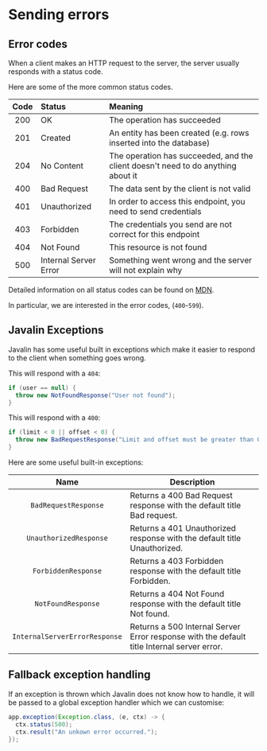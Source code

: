 # Sending errors

<Vimeo id="1012451305" />

## Error codes

When a client makes an HTTP request to the server, the server usually responds
with a status code.

Here are some of the more common status codes.

| Code | Status                | Meaning                                                                          |
| :--: | :-------------------- | :------------------------------------------------------------------------------- |
| 200  | OK                    | The operation has succeeded                                                      |
| 201  | Created               | An entity has been created (e.g. rows inserted into the database)                |
| 204  | No Content            | The operation has succeeded, and the client doesn't need to do anything about it |
| 400  | Bad Request           | The data sent by the client is not valid                                         |
| 401  | Unauthorized          | In order to access this endpoint, you need to send credentials                   |
| 403  | Forbidden             | The credentials you send are not correct for this endpoint                       |
| 404  | Not Found             | This resource is not found                                                       |
| 500  | Internal Server Error | Something went wrong and the server will not explain why                         |

Detailed information on all status codes can be found on
[MDN](https://developer.mozilla.org/en-US/docs/Web/HTTP/Status).

In particular, we are interested in the error codes, (`400`-`599`).

## Javalin Exceptions

Javalin has some useful built in exceptions which make it easier to respond to
the client when something goes wrong.

This will respond with a `404`:

```java
if (user == null) {
  throw new NotFoundResponse("User not found");
}
```

This will respond with a `400`:

```java
if (limit < 0 || offset < 0) {
  throw new BadRequestResponse("Limit and offset must be greater than 0");
}
```

Here are some useful built-in exceptions:

|             Name              | Description                                                                                |
| :---------------------------: | ------------------------------------------------------------------------------------------ |
|     `BadRequestResponse`      | Returns a 400 Bad Request response with the default title Bad request.                     |
|    `UnauthorizedResponse`     | Returns a 401 Unauthorized response with the default title Unauthorized.                   |
|      `ForbiddenResponse`      | Returns a 403 Forbidden response with the default title Forbidden.                         |
|      `NotFoundResponse`       | Returns a 404 Not Found response with the default title Not found.                         |
| `InternalServerErrorResponse` | Returns a 500 Internal Server Error response with the default title Internal server error. |

## Fallback exception handling

If an exception is thrown which Javalin does not know how to handle, it will be
passed to a global exception handler which we can customise:

```java
app.exception(Exception.class, (e, ctx) -> {
  ctx.status(500);
  ctx.result("An unkown error occurred.");
});
```

<!-- RedirectResponse
Returns a 302 Found response with the default title Redirected.

BadRequestResponse
Returns a 400 Bad Request response with the default title Bad request.

UnauthorizedResponse
Returns a 401 Unauthorized response with the default title Unauthorized.

ForbiddenResponse
Returns a 403 Forbidden response with the default title Forbidden.

NotFoundResponse
Returns a 404 Not Found response with the default title Not found.

MethodNotAllowedResponse
Returns a 405 Method Not Allowed response with the default title Method not allowed.

ConflictResponse
Returns a 409 Conflict response with the default title Conflict.

GoneResponse
Returns a 410 Gone response with the default title Gone.

InternalServerErrorResponse
Returns a 500 Internal Server Error response with the default title Internal server error.

BadGatewayResponse
Returns a 502 Bad Gateway response with the default title Bad gateway.

ServiceUnavailableResponse
Returns a 503 Service Unavailable response with the default title Service unavailable.

GatewayTimeoutResponse
Returns a 504 Gateway Timeout response with the default title Gateway timeout. -->
